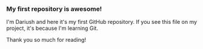 
### My first repository is awesome!

I'm Dariush and here it's my first GitHub repository.
If you see this file on my project, it's because I'm learning Git.

Thank you so much for reading!
